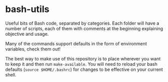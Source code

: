 # bash-utils
Useful bits of Bash code, separated by categories. Each folder will have a number of scripts, each of them with comments
at the beginning explaining objective and usage.

Many of the commands support defaults in the form of environment variables, check them out!

The best way to make use of this repository is to place wherever you want to keep it and then run `make-available`. You
will need to reload your bash defaults (`source $HOME/.bashrc`) for changes to be effective on your current shell.
